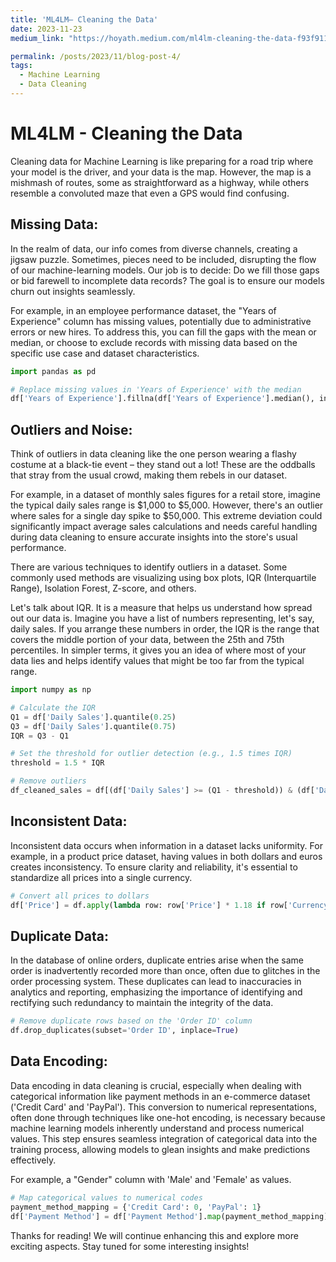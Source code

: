 ```yaml
---
title: 'ML4LM— Cleaning the Data'
date: 2023-11-23
medium_link: "https://hoyath.medium.com/ml4lm-cleaning-the-data-f93f911039c3"

permalink: /posts/2023/11/blog-post-4/
tags:
  - Machine Learning
  - Data Cleaning
---
```


# ML4LM - Cleaning the Data

Cleaning data for Machine Learning is like preparing for a road trip where your model is the driver, and your data is the map. However, the map is a mishmash of routes, some as straightforward as a highway, while others resemble a convoluted maze that even a GPS would find confusing.

## Missing Data:

In the realm of data, our info comes from diverse channels, creating a jigsaw puzzle. Sometimes, pieces need to be included, disrupting the flow of our machine-learning models. Our job is to decide: Do we fill those gaps or bid farewell to incomplete data records? The goal is to ensure our models churn out insights seamlessly.

For example, in an employee performance dataset, the "Years of Experience" column has missing values, potentially due to administrative errors or new hires. To address this, you can fill the gaps with the mean or median, or choose to exclude records with missing data based on the specific use case and dataset characteristics.

```python
import pandas as pd

# Replace missing values in 'Years of Experience' with the median
df['Years of Experience'].fillna(df['Years of Experience'].median(), inplace=True)
```

## Outliers and Noise:

Think of outliers in data cleaning like the one person wearing a flashy costume at a black-tie event – they stand out a lot! These are the oddballs that stray from the usual crowd, making them rebels in our dataset.

For example, in a dataset of monthly sales figures for a retail store, imagine the typical daily sales range is $1,000 to $5,000. However, there's an outlier where sales for a single day spike to $50,000. This extreme deviation could significantly impact average sales calculations and needs careful handling during data cleaning to ensure accurate insights into the store's usual performance.

There are various techniques to identify outliers in a dataset. Some commonly used methods are visualizing using box plots, IQR (Interquartile Range), Isolation Forest, Z-score, and others.

Let's talk about IQR. It is a measure that helps us understand how spread out our data is. Imagine you have a list of numbers representing, let's say, daily sales. If you arrange these numbers in order, the IQR is the range that covers the middle portion of your data, between the 25th and 75th percentiles. In simpler terms, it gives you an idea of where most of your data lies and helps identify values that might be too far from the typical range.

```python
import numpy as np

# Calculate the IQR
Q1 = df['Daily Sales'].quantile(0.25)
Q3 = df['Daily Sales'].quantile(0.75)
IQR = Q3 - Q1

# Set the threshold for outlier detection (e.g., 1.5 times IQR)
threshold = 1.5 * IQR

# Remove outliers
df_cleaned_sales = df[(df['Daily Sales'] >= (Q1 - threshold)) & (df['Daily Sales'] <= (Q3 + threshold))]
```

## Inconsistent Data:

Inconsistent data occurs when information in a dataset lacks uniformity. For example, in a product price dataset, having values in both dollars and euros creates inconsistency. To ensure clarity and reliability, it's essential to standardize all prices into a single currency.

```python
# Convert all prices to dollars
df['Price'] = df.apply(lambda row: row['Price'] * 1.18 if row['Currency'] == 'Euro' else row['Price'], axis=1)
```

## Duplicate Data:

In the database of online orders, duplicate entries arise when the same order is inadvertently recorded more than once, often due to glitches in the order processing system. These duplicates can lead to inaccuracies in analytics and reporting, emphasizing the importance of identifying and rectifying such redundancy to maintain the integrity of the data.

```python
# Remove duplicate rows based on the 'Order ID' column
df.drop_duplicates(subset='Order ID', inplace=True)
```

## Data Encoding:

Data encoding in data cleaning is crucial, especially when dealing with categorical information like payment methods in an e-commerce dataset ('Credit Card' and 'PayPal'). This conversion to numerical representations, often done through techniques like one-hot encoding, is necessary because machine learning models inherently understand and process numerical values. This step ensures seamless integration of categorical data into the training process, allowing models to glean insights and make predictions effectively.

For example, a "Gender" column with 'Male' and 'Female' as values.

```python
# Map categorical values to numerical codes
payment_method_mapping = {'Credit Card': 0, 'PayPal': 1}
df['Payment Method'] = df['Payment Method'].map(payment_method_mapping)
```

Thanks for reading! We will continue enhancing this and explore more exciting aspects. Stay tuned for some interesting insights!
